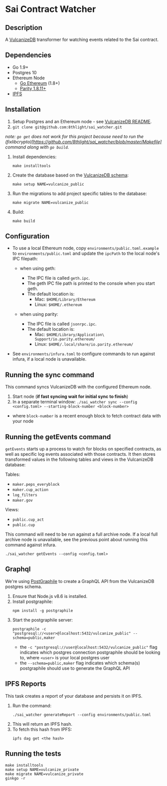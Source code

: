 # Sai Contract Watcher

## Description
A [VulcanizeDB](https://github.com/vulcanize/VulcanizeDB) transformer for watching events related to the Sai contract.

## Dependencies
 - Go 1.9+
 - Postgres 10
 - Ethereum Node
   - [Go Ethereum](https://ethereum.github.io/go-ethereum/downloads/) (1.8+)
   - [Parity 1.8.11+](https://github.com/paritytech/parity/releases)
 - [IPFS](https://github.com/ipfs/go-ipfs#build-from-source)

## Installation
1. Setup Postgres and an Ethereum node - see [VulcanizeDB README](https://github.com/vulcanize/VulcanizeDB/blob/master/README.md).
1. `git clone git@github.com:8thlight/sai_watcher.git`

  _note: `go get` does not work for this project because need to run the (fixlibcrypto)[https://github.com/8thlight/sai_watcher/blob/master/Makefile] command along with `go build`._
1. Install dependencies:
    ```
    make installtools
    ```
1. Create the database based on the [VulcanizeDB schema](https://github.com/vulcanize/VulcanizeDB/blob/master/db/schema.sql):
    ```
    make setup NAME=vulcanize_public
    ```
1. Run the migrations to add project specific tables to the database:
    ```
    make migrate NAME=vulcanize_public
    ```
1. Build:
    ```
    make build
    ```

## Configuration
- To use a local Ethereum node, copy `environments/public.toml.example` to
  `environments/public.toml` and update the `ipcPath` to the local node's IPC filepath:
  - when using geth:
    - The IPC file is called `geth.ipc`.
    - The geth IPC file path is printed to the console when you start geth.
    - The default location is:
      - Mac: `$HOME/Library/Ethereum`
      - Linux: `$HOME/.ethereum`

  - when using parity:
    - The IPC file is called `jsonrpc.ipc`.
    - The default location is:
      - Mac: `$HOME/Library/Application\ Support/io.parity.ethereum/`
      - Linux: `$HOME/.local/share/io.parity.ethereum/`

- See `environments/infura.toml` to configure commands to run against infura, if a local node is unavailable.

## Running the sync command
This command syncs VulcanizeDB with the configured Ethereum node.
1. Start node (**if fast syncing wait for initial sync to finish**)
1. In a separate terminal window:
  `./sai_watcher sync --config <config.toml> --starting-block-number <block-number>`
  - where `block-number` is a recent enough block to fetch contract data with your node

## Running the getEvents command
`getEvents` starts up a process to watch for blocks on specified contracts, as well as specific log events associated with those contracts. It then stores transformed values in the following tables and views in the VulcanizeDB database:

Tables:
- `maker.peps_everyblock`
- `maker.cup_action`
- `log_filters`
- `maker.gov`

Views:
- `public.cup_act`
- `public.cup`

This command will need to be run against a full archive node. If a local full archive node is unavailable, see the previous point about running
this command against infura.

`./sai_watcher getEvents --config <config.toml>`

## Graphql
We're using [PostGraphile](https://www.graphile.org/postgraphile/) to create a GraphQL API from the VulcanizeDB postgres schema.
1. Ensure that Node.js v8.6 is installed.
1. Install postgraphile:
    ```
    npm install -g postgraphile
    ```
1. Start the postgraphile server:
    ```
    postgraphile -c "postgresql://<user>@localhost:5432/vulcanize_public" --schema=public,maker
    ```
    - the `-c "postgresql://user@localhost:5432/vulcanize_public"` flag indicates which postgres connection postgraphile should be looking to, where `<user>` is your local postgres user
    - the `--schema=public,maker` flag indicates which schema(s) postgraphile should use to generate the GraphQL API

## IPFS Reports
This task creates a report of your database and persists it on IPFS.
1. Run the command:
    ```
    ./sai_watcher generateReport --config environments/public.toml
    ```
1. This will return an IPFS hash.
1. To fetch this hash from IPFS:
    ```
    ipfs dag get <the hash>
    ```

## Running the tests
```
make installtools
make setup NAME=vulcanize_private
make migrate NAME=vulcanize_private
ginkgo -r
```
